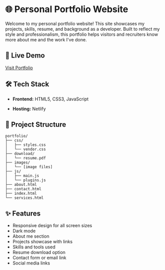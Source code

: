# 🌐 Personal Portfolio Website

Welcome to my personal portfolio website! This site showcases my projects, skills, resume, and background as a developer. Built to reflect my style and professionalism, this portfolio helps visitors and recruiters know more about me and the work I've done.

## 🚀 Live Demo

[Visit Portfolio](https://aaditya-javanjal-portfolio.netlify.app/)

## 🛠️ Tech Stack

- **Frontend:** HTML5, CSS3, JavaScript  
  
- **Hosting:** Netlify

## 📂 Project Structure

```text
portfolio/
├── css/
│   ├── styles.css
│   └── vendor.css
├── download/
│   └── resume.pdf
├── images/
│   └── [image files]
├── js/
│   ├── main.js
│   └── plugins.js
├── about.html
├── contact.html
├── index.html
└── services.html
```

## ✨ Features

- Responsive design for all screen sizes
- Dark mode 
- About me section
- Projects showcase with links
- Skills and tools used
- Resume download option
- Contact form or email link
- Social media links

